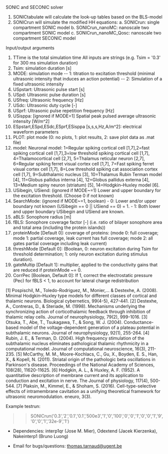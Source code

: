SONIC and SECONIC solver

1) SONICtabulate will calculate the look-up tables based on the BLS-model
2) SONICrun will simulate the modified HH equations: 
	a. SONICrun: single compartment SONIC model
	b. SONICrun_nanoMC: nanoscale two compartment SONIC model
	c. SONICrun_nanoMC_Qosc: nanoscale two compartment SECONIC model

Input/output arguments 

1) TTime is the total simulation time
All inputs are strings (e.g. Tsim = '0.3' for 300 ms simulation duration)
2) Tsim: simulation duration [s]
3) MODE: simulation mode --  1: titration to excitation threshold (minimal ultrasonic intensity that induces an action potential)
						 --  2: Simulation of a fixed ultrasonic intensity
4) USpstart: Ultrasonic pulse start [s]
5) USpd: Ultrasonic pulse duration [s]
6) USfreq: Ultrasonic frequency [Hz]
7) USdc: Ultrasonic duty cycle [-]
8) USprf: Ultrasonic pulse repetition frequency [Hz]
9) USisppa: [ignored if MODE=1] Spatial peak pulsed average ultrasonic intensity [W/m^2]	
10) ESpstart,ESpd,ESdc,ESprf,ESisppa [s,s,s,Hz,A/m^2]: electrical waveform parameters
11) PLOT: plot mode (0: no plots, 1: plot results, 2: save plot data as .mat file)
12) model: Neuronal model: 1=Regular spiking cortical cell [1,7],2=fast spiking cortical cell [1,7],3=low threshold spiking cortical cell [1,7],
4=Thalamocortical cell [2,7], 5=Thalamus reticular neuron [2,7],
6=Regular spiking ferret visual cortex cell [1,7], 7=Fast spiking ferret visual cortex cell [1,7], 8=Low threshold spiking cat association cortex cell [1,7],
9=Subthalamic nucleus [3], 10=Thalamus Rubin Terman model [4], 11=Globus pallidus interna [4], 12=Globus pallidus externa [4],
13=Medium spiny neuron (striatum) [5], 14=Hodgkin–Huxley model [6].
13) USibegin, USiend: (ignored if MODE~=1) Lower and upper boundary for the excitation threshold. (Choose 0 if not known) 
14) SearchMode: (ignored if MODE~=1, boolean) - 0: Lower and/or upper boundary not known (USibegin == 0 || USiend == 0) = 1.
											  - 1: Both lower and upper boundary USibegin and USiend are known. 
15) aBLS: Sonophore radius [m]
16) fBLS: Sonophore coverage factor [-] (i.e. ratio of bilayer sonophore area and total area (including the protein islands))
17) proteinMode [Default 0]: coverage of proteins: (mode 0: full coverage; mode 1: partial coverage, leak current has full coverage; 
mode 2: all gates partial coverage including leak current) 
18) threshMode [Default 0]: (Boolean, 0: neuron excitation during Tsim for threshold determination; 1: only neuron excitation during stimulus duration).
19) gateMultip [Default 1]: multiplier, applied to the conductivity gains that are reduced if proteinMode ~= 0. 
20) CorrPec [Boolean, Default 0]: If 1, correct the electrostatic pressure (Pec) for fBLS < 1, to account for lateral charge redistribution

[1] Pospischil, M., Toledo-Rodriguez, M., Monier,... & Destexhe, A. (2008). 
Minimal Hodgkin–Huxley type models for different classes of cortical and thalamic neurons. Biological cybernetics, 99(4-5), 427-441.
[2] Destexhe, A., Contreras, D., & Steriade, M. (1998). Mechanisms underlying the synchronizing action of corticothalamic feedback through inhibition of thalamic relay cells. 
Journal of neurophysiology, 79(2), 999-1016.
[3] Otsuka, T., Abe, T., Tsukagawa, T., & Song, W. J. (2004). Conductance-based model of the voltage-dependent generation of a plateau potential in subthalamic neurons. 
Journal of neurophysiology, 92(1), 255-264.
[4] Rubin, J. E., & Terman, D. (2004). High frequency stimulation of the subthalamic nucleus eliminates pathological thalamic rhythmicity in a computational model.
Journal of computational neuroscience, 16(3), 211-235.
[5] McCarthy, M. M., Moore-Kochlacs, C., Gu, X., Boyden, E. S., Han, X., & Kopell, N. (2011). Striatal origin of the pathologic beta oscillations in Parkinson's disease. 
Proceedings of the National Academy of Sciences, 108(28), 11620-11625.
[6] Hodgkin, A. L., & Huxley, A. F. (1952). A quantitative description of membrane current and its application to conduction and excitation in nerve. 
The Journal of physiology, 117(4), 500-544.
[7] Plaksin, M., Kimmel, E., & Shoham, S. (2016). Cell-type-selective effects of intramembrane cavitation as a unifying theoretical framework for ultrasonic neuromodulation. eneuro, 3(3).

Example testrun: 
>> SONICrun('0.3','2','0.1','0.1','500e3','1','0','100','0','0','1','0','0','1','9','0','0','1','32e-9','1')

- Dependencies: 
interp1qr (Jose M. Mier), Odextend (Jacek Kierzenka), Nakeinterp1 (Bruno Luong)

- Email for bugs/questions: thomas.tarnaud@ugent.be
